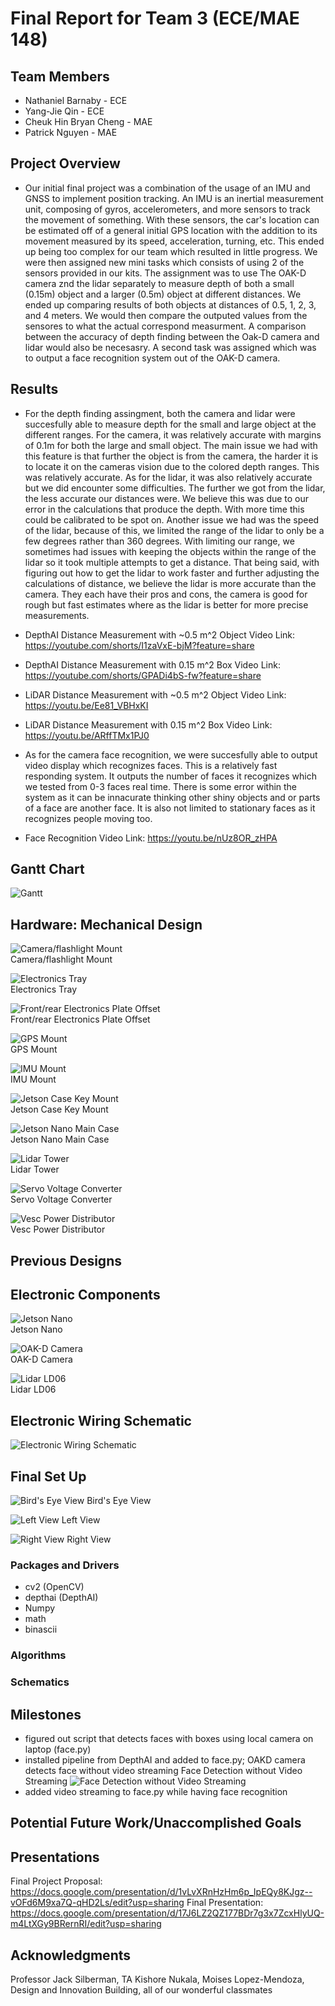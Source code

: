 # Final Report for Team 3 (ECE/MAE 148)

## Team Members
* Nathaniel Barnaby - ECE
* Yang-Jie Qin - ECE
* Cheuk Hin Bryan Cheng - MAE
* Patrick Nguyen - MAE

## Project Overview
* Our initial final project was a combination of the usage of an IMU and GNSS to implement position tracking. An IMU is an inertial measurement unit, composing of gyros, accelerometers, and more sensors to track the movement of something. With these sensors, the car's location can be estimated off of a general initial GPS location with the addition to its movement measured by its speed, acceleration, turning, etc. This ended up being too complex for our team which resulted in little progress. We were then assigned new mini tasks which consists of using 2 of the sensors provided in our kits. The assignment was to use The OAK-D camera znd the lidar separately to measure depth of both a small (0.15m) object and a larger (0.5m) object at different distances. We ended up comparing results of both objects at distances of 0.5, 1, 2, 3, and 4 meters. We would then compare the outputed values from the sensores to what the actual correspond measurment. A comparison between the accuracy of depth finding between the Oak-D camera and lidar would also be necesasry. A second task was assigned which was to output a face recognition system out of the OAK-D camera. 

## Results
* For the depth finding assingment, both the camera and lidar were succesfully able to measure depth for the small and large object at the different ranges. For the camera, it was relatively accurate with margins of 0.1m for both the large and small object. The main issue we had with this feature is that further the object is from the camera, the harder it is to locate it on the cameras vision due to the colored depth ranges. This was relatively accurate. As for the lidar, it was also relatively accurate but we did encounter some difficulties. The further we got from the lidar, the less accurate our distances were. We believe this was due to our error in the calculations that produce the depth. With more time this could be calibrated to be spot on. Another issue we had was the speed of the lidar, because of this, we limited the range of the lidar to only be a few degrees rather than 360 degrees. With limiting our range, we sometimes had issues with keeping the objects within the range of the lidar so it took multiple attempts to get a distance. That being said, with figuring out how to get the lidar to work faster and further adjusting the calculations of distance, we believe the lidar is more accurate than the camera. They each have their pros and cons, the camera is good for rough but fast estimates where as the lidar is better for more precise measurements. 
* DepthAI Distance Measurement with ~0.5 m^2 Object Video Link: https://youtube.com/shorts/I1zaVxE-bjM?feature=share
* DepthAI Distance Measurement with 0.15 m^2 Box Video Link: https://youtube.com/shorts/GPADi4bS-fw?feature=share

* LiDAR Distance Measurement with ~0.5 m^2 Object Video Link: https://youtu.be/Ee81_VBHxKI
* LiDAR Distance Measurement with 0.15 m^2 Box Video Link: https://youtu.be/ARffTMx1PJ0

* As for the camera face recognition, we were succesfully able to output video display which recognizes faces. This is a relatively fast responding system. It outputs the number of faces it recognizes which we tested from 0-3 faces real time. There is some error within the system as it can be innacurate thinking other shiny objects and or parts of a face are another face. It is also not limited to stationary faces as it recognizes people moving too. 
* Face Recognition Video Link: https://youtu.be/nUz8OR_zHPA

## Gantt Chart
![Gantt](https://github.com/UCSD-ECEMAE-148/winter-2023-final-project-team-3/blob/main/images/Gantt.png)

## Hardware: Mechanical Design

![Camera/flashlight Mount](https://github.com/UCSD-ECEMAE-148/winter-2023-final-project-team-3/blob/main/images/camera_flashlight_mount.png)\
Camera/flashlight Mount

![Electronics Tray](https://github.com/UCSD-ECEMAE-148/winter-2023-final-project-team-3/blob/main/images/electronics_tray.png)\
Electronics Tray

![Front/rear Electronics Plate Offset](https://github.com/UCSD-ECEMAE-148/winter-2023-final-project-team-3/blob/main/images/front_rear_electronics_plate_offset.png)\
Front/rear Electronics Plate Offset

![GPS Mount](https://github.com/UCSD-ECEMAE-148/winter-2023-final-project-team-3/blob/main/images/gps_mount.png)\
GPS Mount

![IMU Mount](https://github.com/UCSD-ECEMAE-148/winter-2023-final-project-team-3/blob/main/images/imu_mount.png)\
IMU Mount

![Jetson Case Key Mount](https://github.com/UCSD-ECEMAE-148/winter-2023-final-project-team-3/blob/main/images/jetson_case_key_mount.png)\
Jetson Case Key Mount

![Jetson Nano Main Case](https://github.com/UCSD-ECEMAE-148/winter-2023-final-project-team-3/blob/main/images/jetson_nano_main_case.png)\
Jetson Nano Main Case

![Lidar Tower](https://github.com/UCSD-ECEMAE-148/winter-2023-final-project-team-3/blob/main/images/lidar_tower.png)\
Lidar Tower

![Servo Voltage Converter](https://github.com/UCSD-ECEMAE-148/winter-2023-final-project-team-3/blob/main/images/serve_voltage_converter.png)\
Servo Voltage Converter

![Vesc Power Distributor](https://github.com/UCSD-ECEMAE-148/winter-2023-final-project-team-3/blob/main/images/vesc_power_distributor.png)\
Vesc Power Distributor

## Previous Designs


## Electronic Components
![Jetson Nano](https://github.com/UCSD-ECEMAE-148/winter-2023-final-project-team-3/blob/main/images/jetson_nano.jpg)\
Jetson Nano

![OAK-D Camera](https://github.com/UCSD-ECEMAE-148/winter-2023-final-project-team-3/blob/main/images/oak_d_lite_en.png)\
OAK-D Camera

![Lidar LD06](https://github.com/UCSD-ECEMAE-148/winter-2023-final-project-team-3/blob/main/images/Lidar_LD06.jpg)\
Lidar LD06

## Electronic Wiring Schematic
![Electronic Wiring Schematic](https://github.com/UCSD-ECEMAE-148/winter-2023-final-project-team-3/blob/main/images/electronic_schematic.png)

## Final Set Up
![Bird's Eye View](https://github.com/UCSD-ECEMAE-148/winter-2023-final-project-team-3/blob/main/images/birds_eye.jpg)
Bird's Eye View

![Left View](https://github.com/UCSD-ECEMAE-148/winter-2023-final-project-team-3/blob/main/images/left.jpg)
Left View

![Right View](https://github.com/UCSD-ECEMAE-148/winter-2023-final-project-team-3/blob/main/images/right.jpg)
Right View


### Packages and Drivers
* cv2 (OpenCV)
* depthai (DepthAI)
* Numpy
* math
* binascii
### Algorithms

### Schematics

## Milestones
* figured out script that detects faces with boxes using local camera on laptop (face.py)
* installed pipeline from DepthAI and added to face.py; OAKD camera detects face without video streaming
Face Detection without Video Streaming
![Face Detection without Video Streaming](https://github.com/UCSD-ECEMAE-148/winter-2023-final-project-team-3/blob/main/images/face_detection_errors.png)
* added video streaming to face.py while having face recognition



## Potential Future Work/Unaccomplished Goals

## Presentations
Final Project Proposal: https://docs.google.com/presentation/d/1vLvXRnHzHm6p_IpEQy8KJgz--vOFd6M9xa7Q-qHD2Ls/edit?usp=sharing
Final Presentation: https://docs.google.com/presentation/d/17J6LZ2QZ177BDr7g3x7ZcxHlyUQ-m4LtXGy9BRernRI/edit?usp=sharing

## Acknowledgments
Professor Jack Silberman, TA Kishore Nukala, Moises Lopez-Mendoza, Design and Innovation Building, all of our wonderful classmates
